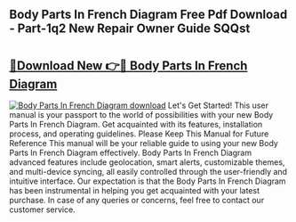 ## Body Parts In French Diagram Free Pdf Download - Part-1q2 New Repair Owner Guide SQQst

# <h2><a href="http://dfs8edj.blite.top/?on=Body+Parts+In+French+Diagram">🔗Download New 👉🔴 Body Parts In French Diagram</a></h2>

[![Body Parts In French Diagram download](https://i.imgur.com/lujVjoI.png)](http://dfs8edj.blite.top/?on=Body+Parts+In+French+Diagram)
Let's Get Started! This user manual is your passport to the world of possibilities with your new Body Parts In French Diagram. Get acquainted with its features, installation process, and operating guidelines. Please Keep This Manual for Future Reference This manual will be your reliable guide to using your new Body Parts In French Diagram effectively. Body Parts In French Diagram advanced features include geolocation, smart alerts, customizable themes, and multi-device syncing, all easily controlled through the user-friendly and intuitive interface. Our expectation is that the Body Parts In French Diagram has been instrumental in helping you get acquainted with your latest purchase. In case of any queries or concerns, feel free to contact our customer service.

